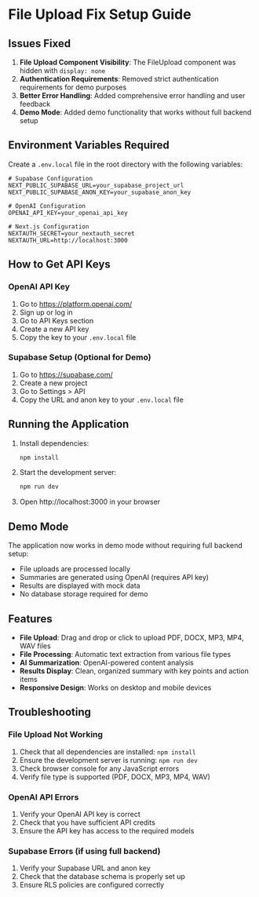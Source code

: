 # File Upload Fix Setup Guide

## Issues Fixed

1. **File Upload Component Visibility**: The FileUpload component was hidden with `display: none`
2. **Authentication Requirements**: Removed strict authentication requirements for demo purposes
3. **Better Error Handling**: Added comprehensive error handling and user feedback
4. **Demo Mode**: Added demo functionality that works without full backend setup

## Environment Variables Required

Create a `.env.local` file in the root directory with the following variables:

```env
# Supabase Configuration
NEXT_PUBLIC_SUPABASE_URL=your_supabase_project_url
NEXT_PUBLIC_SUPABASE_ANON_KEY=your_supabase_anon_key

# OpenAI Configuration
OPENAI_API_KEY=your_openai_api_key

# Next.js Configuration
NEXTAUTH_SECRET=your_nextauth_secret
NEXTAUTH_URL=http://localhost:3000
```

## How to Get API Keys

### OpenAI API Key
1. Go to https://platform.openai.com/
2. Sign up or log in
3. Go to API Keys section
4. Create a new API key
5. Copy the key to your `.env.local` file

### Supabase Setup (Optional for Demo)
1. Go to https://supabase.com/
2. Create a new project
3. Go to Settings > API
4. Copy the URL and anon key to your `.env.local` file

## Running the Application

1. Install dependencies:
   ```bash
   npm install
   ```

2. Start the development server:
   ```bash
   npm run dev
   ```

3. Open http://localhost:3000 in your browser

## Demo Mode

The application now works in demo mode without requiring full backend setup:

- File uploads are processed locally
- Summaries are generated using OpenAI (requires API key)
- Results are displayed with mock data
- No database storage required for demo

## Features

- **File Upload**: Drag and drop or click to upload PDF, DOCX, MP3, MP4, WAV files
- **File Processing**: Automatic text extraction from various file types
- **AI Summarization**: OpenAI-powered content analysis
- **Results Display**: Clean, organized summary with key points and action items
- **Responsive Design**: Works on desktop and mobile devices

## Troubleshooting

### File Upload Not Working
1. Check that all dependencies are installed: `npm install`
2. Ensure the development server is running: `npm run dev`
3. Check browser console for any JavaScript errors
4. Verify file type is supported (PDF, DOCX, MP3, MP4, WAV)

### OpenAI API Errors
1. Verify your OpenAI API key is correct
2. Check that you have sufficient API credits
3. Ensure the API key has access to the required models

### Supabase Errors (if using full backend)
1. Verify your Supabase URL and anon key
2. Check that the database schema is properly set up
3. Ensure RLS policies are configured correctly 